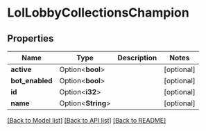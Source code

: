 # LolLobbyCollectionsChampion

## Properties

Name | Type | Description | Notes
------------ | ------------- | ------------- | -------------
**active** | Option<**bool**> |  | [optional]
**bot_enabled** | Option<**bool**> |  | [optional]
**id** | Option<**i32**> |  | [optional]
**name** | Option<**String**> |  | [optional]

[[Back to Model list]](../README.md#documentation-for-models) [[Back to API list]](../README.md#documentation-for-api-endpoints) [[Back to README]](../README.md)


